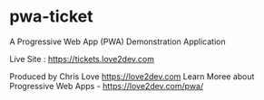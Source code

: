 # pwa-ticket
A Progressive Web App (PWA) Demonstration Application


Live Site : https://tickets.love2dev.com

Produced by Chris Love https://love2dev.com
Learn Moree about Progressive Web Apps - https://love2dev.com/pwa/

